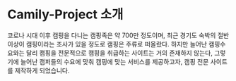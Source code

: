 # Camily-Project 소개
코로나 시대 이후 캠핑을 다니는 캠핑족은 약 700만 정도이며, 최근 경기도 숙박의 절반 이상이 캠핑이라는 조사가 있을 정도로 캠핑은 주류로 떠올랐다. 하지만 늘어난 캠핑수요와는 달리 캠핑을 전문적으로 캠핑을 취급하는 사이트는 거의 존재하지 않는다,
그렇기에 늘어난 캠퍼들의 수요에 맞춰 캠핑에 맞는 서비스를 제공하고자, 캠핑 전문 사이트를 제작하게 되었습니다.
